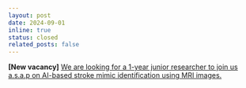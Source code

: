 ```yaml
---
layout: post
date: 2024-09-01
inline: true
status: closed
related_posts: false
---
```


**[New vacancy]** [We are looking for a 1-year junior researcher to join us a.s.a.p on AI-based stroke mimic identification using MRI images.](/opportunities/)
